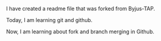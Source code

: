  I have created a readme file that was forked from Byjus-TAP.

Today, I am learning git and github.

Now, I am learning about fork and branch merging in Github.
